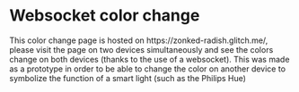 <h1> Websocket color change </h1>

<p> This color change page is hosted on https://zonked-radish.glitch.me/, please visit the page on two devices simultaneously and see the colors change on both devices (thanks to the use of a websocket). This was made as a prototype in order to be able to change the color on another device to symbolize the function of a smart light (such as the Philips Hue) </p> 


